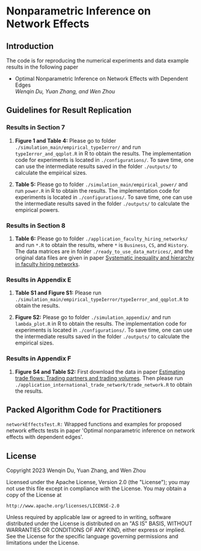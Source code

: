 # Nonparametric Inference on Network Effects

## Introduction

The code is for reproducing the numerical experiments and data example results in the following paper 

* Optimal Nonparametric Inference on Network Effects with Dependent Edges
<br /><i>Wenqin Du, Yuan Zhang, and Wen Zhou</i><br>

## Guidelines for Result Replication

### Results in Section 7
  
1) **Figure 1 and Table 4:** Please go to folder `./simulation_main/empirical_typeIerror/` and run `typeIerror_and_qqplot.R` in R to obtain the results. The implementation code for experiments is located in `./configurations/`. To save time, one can use the intermediate results saved in the folder `./outputs/` to calculate the empirical sizes.

2) **Table 5:** Please go to folder `./simulation_main/empirical_power/` and run `power.R` in R to obtain the results. The implementation code for experiments is located in `./configurations/`. To save time, one can use the intermediate results saved in the folder `./outputs/` to calculate the empirical powers.

### Results in Section 8

1) **Table 6:** Please go to folder `./application_faculty_hiring_networks/` and run `*.R` to obtain the results, where `*` is `Business`, `CS`, and `History`. The data matrices are in folder `./ready_to_use_data_matrices/`, and the original data files are given in paper <a href="https://www.science.org/doi/10.1126/sciadv.1400005">Systematic inequality and hierarchy in faculty hiring networks</a>.

### Results in Appendix E

1) **Table S1 and Figure S1:** Please run `./simulation_main/empirical_typeIerror/typeIerror_and_qqplot.R` to obtain the results.

2) **Figure S2:** Please go to folder `./simulation_appendix/` and run `lambda_plot.R` in R to obtain the results. The implementation code for experiments is located in `./configurations/`. To save time, one can use the intermediate results saved in the folder `./outputs/` to calculate the empirical sizes.

### Results in Appendix F

1) **Figure S4 and Table S2:** First download the data in paper <a href="https://scholar.harvard.edu/melitz/publications/estimating-trade-flows-trading-partners-and-trading-volumes">Estimating trade flows: Trading partners and trading volumes</a>. Then please run `./application_international_trade_network/trade_network.R` to obtain the results.


## Packed Algorithm Code for Practitioners

`networkEffectsTest.R:` Wrapped functions and examples for proposed network effects tests in paper 'Optimal nonparametric inference on network effects with dependent edges'.


## License
Copyright 2023 Wenqin Du, Yuan Zhang, and Wen Zhou

Licensed under the Apache License, Version 2.0 (the "License");
you may not use this file except in compliance with the License.
You may obtain a copy of the License at

    http://www.apache.org/licenses/LICENSE-2.0

Unless required by applicable law or agreed to in writing, software
distributed under the License is distributed on an "AS IS" BASIS,
WITHOUT WARRANTIES OR CONDITIONS OF ANY KIND, either express or implied.
See the License for the specific language governing permissions and
limitations under the License.
